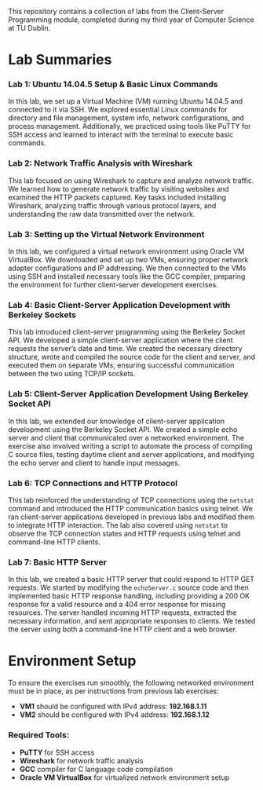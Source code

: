 This repository contains a collection of labs from the Client-Server Programming module, completed during my third year of Computer Science at TU Dublin.

# Lab Summaries

### Lab 1: Ubuntu 14.04.5 Setup & Basic Linux Commands
In this lab, we set up a Virtual Machine (VM) running Ubuntu 14.04.5 and connected to it via SSH. We explored essential Linux commands for directory and file management, system info, network configurations, and process management. Additionally, we practiced using tools like PuTTY for SSH access and learned to interact with the terminal to execute basic commands.

### Lab 2: Network Traffic Analysis with Wireshark
This lab focused on using Wireshark to capture and analyze network traffic. We learned how to generate network traffic by visiting websites and examined the HTTP packets captured. Key tasks included installing Wireshark, analyzing traffic through various protocol layers, and understanding the raw data transmitted over the network.

### Lab 3: Setting up the Virtual Network Environment
In this lab, we configured a virtual network environment using Oracle VM VirtualBox. We downloaded and set up two VMs, ensuring proper network adapter configurations and IP addressing. We then connected to the VMs using SSH and installed necessary tools like the GCC compiler, preparing the environment for further client-server development exercises.

### Lab 4: Basic Client-Server Application Development with Berkeley Sockets
This lab introduced client-server programming using the Berkeley Socket API. We developed a simple client-server application where the client requests the server’s date and time. We created the necessary directory structure, wrote and compiled the source code for the client and server, and executed them on separate VMs, ensuring successful communication between the two using TCP/IP sockets.

### Lab 5: Client-Server Application Development Using Berkeley Socket API
In this lab, we extended our knowledge of client-server application development using the Berkeley Socket API. We created a simple echo server and client that communicated over a networked environment. The exercise also involved writing a script to automate the process of compiling C source files, testing daytime client and server applications, and modifying the echo server and client to handle input messages.

### Lab 6: TCP Connections and HTTP Protocol
This lab reinforced the understanding of TCP connections using the `netstat` command and introduced the HTTP communication basics using telnet. We ran client-server applications developed in previous labs and modified them to integrate HTTP interaction. The lab also covered using `netstat` to observe the TCP connection states and HTTP requests using telnet and command-line HTTP clients.

### Lab 7: Basic HTTP Server
In this lab, we created a basic HTTP server that could respond to HTTP GET requests. We started by modifying the `echoServer.c` source code and then implemented basic HTTP response handling, including providing a 200 OK response for a valid resource and a 404 error response for missing resources. The server handled incoming HTTP requests, extracted the necessary information, and sent appropriate responses to clients. We tested the server using both a command-line HTTP client and a web browser.

# Environment Setup

To ensure the exercises run smoothly, the following networked environment must be in place, as per instructions from previous lab exercises:

- **VM1** should be configured with IPv4 address: **192.168.1.11**
- **VM2** should be configured with IPv4 address: **192.168.1.12**

### Required Tools:
- **PuTTY** for SSH access
- **Wireshark** for network traffic analysis
- **GCC** compiler for C language code compilation
- **Oracle VM VirtualBox** for virtualized network environment setup

